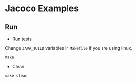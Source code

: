 Jacoco Examples
===============

Run
---

* Run tests

Change `JAVA_BUILD` variables in `Makefile` if you are using linux.

```
make
```

* Clean

```
make clean
```
